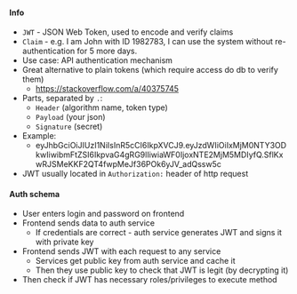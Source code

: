 #### Info
* `JWT` - JSON Web Token, used to encode and verify claims
* `Claim` - e.g. I am John with ID 1982783, I can use the system without re-authentication for 5 more days.
* Use case: API authentication mechanism
* Great alternative to plain tokens (which require access do db to verify them)
    * https://stackoverflow.com/a/40375745
* Parts, separated by `.`:
    * `Header` (algorithm name, token type)
    * `Payload` (your json)
    * `Signature` (secret)
* Example:
    * eyJhbGciOiJIUzI1NiIsInR5cCI6IkpXVCJ9.eyJzdWIiOiIxMjM0NTY3ODkwIiwibmFtZSI6IkpvaG4gRG9lIiwiaWF0IjoxNTE2MjM5MDIyfQ.SflKxwRJSMeKKF2QT4fwpMeJf36POk6yJV_adQssw5c
* JWT usually located in `Authorization:` header of http request

#### Auth schema
* User enters login and password on frontend
* Frontend sends data to auth service
    * If credentials are correct - auth service generates JWT and signs it with private key
* Frontend sends JWT with each request to any service
    * Services get public key from auth service and cache it
    * Then they use public key to check that JWT is legit (by decrypting it)
* Then check if JWT has necessary roles/privileges to execute method